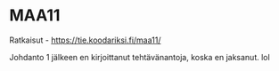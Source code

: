 # MAA11
Ratkaisut - https://tie.koodariksi.fi/maa11/

Johdanto 1 jälkeen en kirjoittanut tehtävänantoja, koska en jaksanut. lol